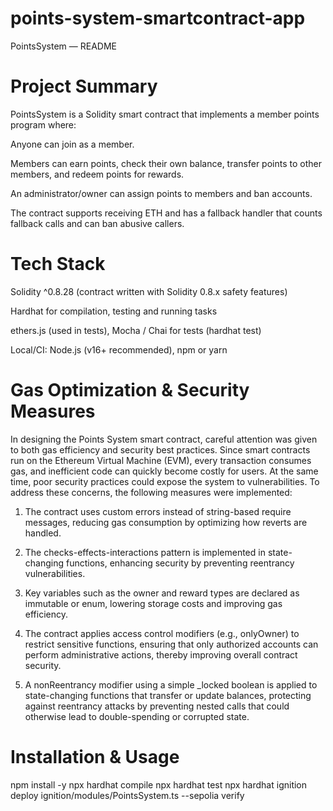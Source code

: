 # points-system-smartcontract-app
PointsSystem — README
# Project Summary

PointsSystem is a Solidity smart contract that implements a member points program where:

Anyone can join as a member.

Members can earn points, check their own balance, transfer points to other members, and redeem points for rewards.

An administrator/owner can assign points to members and ban accounts.

The contract supports receiving ETH and has a fallback handler that counts fallback calls and can ban abusive callers.


# Tech Stack

Solidity ^0.8.28 (contract written with Solidity 0.8.x safety features)

Hardhat for compilation, testing and running tasks

ethers.js (used in tests), Mocha / Chai for tests (hardhat test)

Local/CI: Node.js (v16+ recommended), npm or yarn

# Gas Optimization & Security Measures

In designing the Points System smart contract, careful attention was given to both gas efficiency and security best practices. Since smart contracts run on the Ethereum Virtual Machine (EVM), every transaction consumes gas, and inefficient code can quickly become costly for users. At the same time, poor security practices could expose the system to vulnerabilities. To address these concerns, the following measures were implemented:

1. The contract uses custom errors instead of string-based require messages, reducing gas consumption by optimizing how reverts are handled.

2. The checks-effects-interactions pattern is implemented in state-changing functions, enhancing security by preventing reentrancy vulnerabilities.

3. Key variables such as the owner and reward types are declared as immutable or enum, lowering storage costs and improving gas efficiency.

4. The contract applies access control modifiers (e.g., onlyOwner) to restrict sensitive functions, ensuring that only authorized accounts can perform administrative actions, thereby improving overall contract security.

5. A nonReentrancy modifier using a simple _locked boolean is applied to state-changing functions that transfer or update balances, protecting against reentrancy attacks by preventing nested calls that could otherwise lead to double-spending or corrupted state.

# Installation & Usage
npm install -y
npx hardhat compile
npx hardhat test
npx hardhat ignition deploy ignition/modules/PointsSystem.ts --sepolia verify





